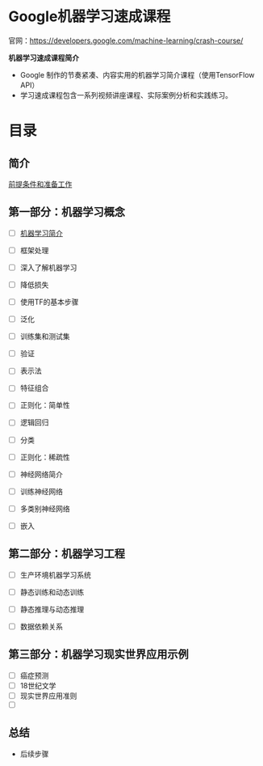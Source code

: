 # Google机器学习速成课程

官网：https://developers.google.com/machine-learning/crash-course/

**机器学习速成课程简介**

- Google 制作的节奏紧凑、内容实用的机器学习简介课程（使用TensorFlow API）
- 学习速成课程包含一系列视频讲座课程、实际案例分析和实践练习。



# 目录

## 简介

[前提条件和准备工作](简介/前提条件和准备工作.md)



## 第一部分：机器学习概念

- [ ] [机器学习简介](https://developers.google.com/machine-learning/crash-course/ml-intro)
- [ ] 框架处理
- [ ] 深入了解机器学习
- [ ] 降低损失
- [ ] 使用TF的基本步骤
- [ ] 泛化
- [ ] 训练集和测试集
- [ ] 验证
- [ ] 表示法
- [ ] 特征组合
- [ ] 正则化：简单性
- [ ] 逻辑回归
- [ ] 分类
- [ ] 正则化：稀疏性
- [ ] 神经网络简介
- [ ] 训练神经网络
- [ ] 多类别神经网络
- [ ] 嵌入



## 第二部分：机器学习工程

- [ ] 生产环境机器学习系统
- [ ] 静态训练和动态训练
- [ ] 静态推理与动态推理
- [ ] 数据依赖关系



## 第三部分：机器学习现实世界应用示例

- [ ] 癌症预测
- [ ] 18世纪文学
- [ ] 现实世界应用准则
- [ ] ​

## 总结

- 后续步骤